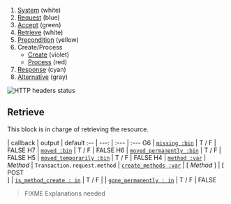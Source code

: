 1. [System](README_system.md) (white)
1. [Request](README_request.md) (blue)
1. [Accept](README_accept.md) (green)
1. [Retrieve](README_retrieve.md) (white)
1. [Precondition](README_precondition.md) (yellow)
1. Create/Process
    * [Create](README_create.md) (violet)
    * [Process](README_process.md) (red)
1. [Response](README_response.md) (cyan)
1. [Alternative](README_alternative.md) (gray)

![HTTP headers status](https://rawgithub.com/andreineculau/http-decision-diagram/master/v4/httpdd.png)

## Retrieve

This block is in charge of retrieving the resource.

 | callback | output | default
:-- | ---: | :--- | :---
G6 | [`missing :bin`](#missing-bin) | T / F | FALSE
H7 | [`moved :bin`](#moved-bin) | T / F | FALSE
H6 | [`moved_permanently :bin`](#moved_permanently-bin) | T / F | FALSE
H5 | [`moved_temporarily :bin`](#moved_temporarily-bin) | T / F | FALSE
H4 | [`method :var`](#method-var) | *Method* | `Transaction.request.method`
 | [`create_methods :var`](#create_methods-var) | [ *Method* ] | [ POST<br>]
 | [`is_method_create : in`](#is_method_create--in) | T / F |
 | [`gone_permanently : in`](#gone_permanently--in) | T / F | FALSE

> FIXME Explanations needed
